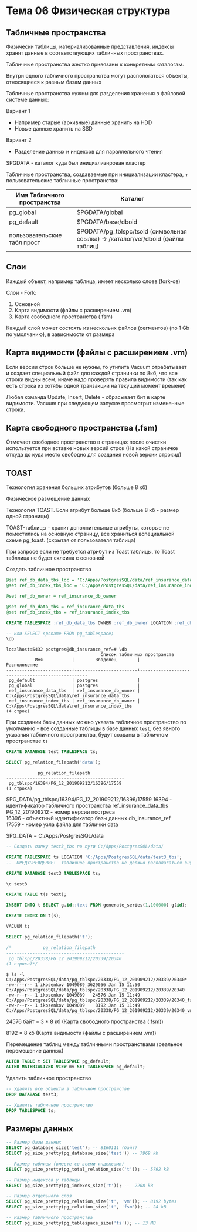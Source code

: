 # Тема 06 Физическая структура 


## Табличные пространства

Физически таблицы, иатериализованные представления, индексы хранят данные в соответствующих табличных пространствах.

Табличные пространства жестко привязаны к конкретным каталогам. 

Внутри одного табличного пространства могут распологаться объекты, относящиеся к разным базам данных

Табличные пространства нужны для разделения хранения в файловой системе данных:

Вариант 1
+ Например старые (архивные) данные хранить на HDD
+ Новые данные хранить на SSD

Вариант 2
+ Разделение данных и индексов для параллельного чтения 

$PGDATA - каталог куда был инициализирован кластер

Табличные пространства, создаваемые при инициализации кластера, + пользовательские табличные пространства:

Имя Табличного пространства | Каталог
----------------------------|-------------------------------
pg_global                   | $PGDATA/global
pg_default                  | $PGDATA/base/dboid
пользовательские табл прост | $PGDATA/pg_tblspc/tsoid (символьная ссылка) -> /каталог/ver/dboid (файлы таблиц)

## Слои

Каждый объект, например таблица, имеет несколько слоев (fork-ов)

Слои - Fork:

1. Основной 
2. Карта видимости (файлы с расширением .vm)
3. Карта свободного пространства (.fsm)

Каждый слой может состоять из нескольих файлов (сегментов) (по 1 Gb по умолчанию), в зависимости от размера

## Карта видимости (файлы с расширением .vm)

Если версии строк больше не нужны, то утилита Vacuum отрабатывает и создает специальный файл для каждой странички по 8кб, что все строки видны всем, иначе надо проверять правила видимости (так как есть строка из хотябы одной транзакции на текущий момент времени)

Любая команда Update, Insert, Delete - сбрасывает бит в карте видимости. Vacuum при следующем запуске просмотрит измененные строки.

## Карта свободного пространства (.fsm)

Отмечает свободное пространство в страницах после очистки используется при вставке новых версий строк
(На какой страничке откуда до куда место свободно для создания новой версии строкид)

## TOAST

Технология хранения больших атрибутов (больше 8 кб)

Физическое размещение данных

Технология TOAST. Если атрибут больше 8кб (больше 8 кб - размер одной страницы)

TOAST-таблицы - хранит дополнительные атрибуты, которые не поместились на основную страницу, все храниться вспециальной схеме pg_toast. (скрытая от пользователя таблица)

При запросе если не требуется атрибут из Toast таблицы, то Toast табллица не будет склеина с основной

Создать табличное пространство

```sql
@set ref_db_data_tbs_loc = 'C:/Apps/PostgresSQL/data/ref_insurance_data_tbs'
@set ref_db_index_tbs_loc = 'C:/Apps/PostgresSQL/data/ref_insurance_index_tbs'

@set ref_db_owner = ref_insurance_db_owner

@set ref_db_data_tbs = ref_insurance_data_tbs
@set ref_db_index_tbs = ref_insurance_index_tbs

CREATE TABLESPACE :ref_db_data_tbs OWNER :ref_db_owner LOCATION :ref_db_data_tbs_loc;

-- или SELECT spcname FROM pg_tablespace;
\db
```

	localhost:5432 postgres@db_insurance_ref=# \db
	                                    Список табличных пространств
	           Имя           |        Владелец        |                   Расположение
	-------------------------+------------------------+--------------------------------------------------
	 pg_default              | postgres               |
	 pg_global               | postgres               |
	 ref_insurance_data_tbs  | ref_insurance_db_owner | C:\Apps\PostgresSQL\data\ref_insurance_data_tbs
	 ref_insurance_index_tbs | ref_insurance_db_owner | C:\Apps\PostgresSQL\data\ref_insurance_index_tbs
	(4 строк)

При создании базы данных можно указать табличное пространство по умолчанию - все созданные таблицы в базе данных `test`, без явного указания табличного пространства, будут созданы в табличном пространстве `ts`

```sql
CREATE DATABASE test TABLESPACE ts;
```

```sql
SELECT pg_relation_filepath('data');
```
	            pg_relation_filepath
	---------------------------------------------
	 pg_tblspc/16394/PG_12_201909212/16396/17559
	(1 строка)

$PG_DATA/pg_tblspc/16394/PG_12_201909212/16396/17559
16394 - идентификатор табличного пространства ref_insurance_data_tbs  
PG_12_201909212 - номер версии постреса  
16396 - объектный идентификатор базы данных db_insurance_ref  
17559 - номер узла файла для таблички data  

$PG_DATA = C:/Apps/PostgresSQL/data


```sql
-- Создать папку test3_tbs по пути C:/Apps/PostgresSQL/data/

CREATE TABLESPACE ts LOCATION 'C:/Apps/PostgresSQL/data/test3_tbs';
-- 	ПРЕДУПРЕЖДЕНИЕ:  табличное пространство не должно располагаться внутри каталога данных

CREATE DATABASE test3 TABLESPACE ts;

\c test3

CREATE TABLE t(s text);

INSERT INTO t SELECT g.id::text FROM generate_series(1,100000) g(id);

CREATE INDEX ON t(s);

VACUUM t;

SELECT pg_relation_filepath('t');

/*            pg_relation_filepath
---------------------------------------------
 pg_tblspc/20338/PG_12_201909212/20339/20340
(1 строка)*/
```

	$ ls -l C:/Apps/PostgresSQL/data/pg_tblspc/20338/PG_12_201909212/20339/20340*
	-rw-r--r-- 1 ikosenkov 1049089 3629056 Jan 15 11:50 C:/Apps/PostgresSQL/data/pg_tblspc/20338/PG_12_201909212/20339/20340
	-rw-r--r-- 1 ikosenkov 1049089   24576 Jan 15 11:49 C:/Apps/PostgresSQL/data/pg_tblspc/20338/PG_12_201909212/20339/20340_fsm
	-rw-r--r-- 1 ikosenkov 1049089    8192 Jan 15 11:49 C:/Apps/PostgresSQL/data/pg_tblspc/20338/PG_12_201909212/20339/20340_vm

24576 байт = 3 * 8 кб (Карта свободного пространства (.fsm))

8192 = 8 кб (Карта видимости (файлы с расширением .vm))

Перемещение таблиц между табличными пространствами (реальное перемещение данных)

```sql
ALTER TABLE t SET TABLESPACE pg_default;
ALTER MATERIALIZED VIEW mv SET TABLESPACE pg_default;
```

Удалить табличное пространство

```sql
-- Удалить все объекты в табличном пространстве
DROP DATABASE test3;

-- Удалить табличное пространство
DROP TABLESPACE ts;
```

## Размеры данных

```sql
-- Размер базы данных
SELECT pg_database_size('test'); -- 8160111 (байт)
SELECT pg_size_pretty(pg_database_size('test')) -- 7969 kb

-- Размер таблицы (вместе со всеми индексами)
SELECT pg_size_pretty(pg_total_relation_size('t')); -- 5792 kB 

-- Размер индексов у таблицы
SELECT pg_size_pretty(pg_indexes_size('t')); --  2208 kB

-- Размер отдельного слоя
SELECT pg_size_pretty(pg_relation_size('t', 'vm')); -- 8192 bytes
SELECT pg_size_pretty(pg_relation_size('t', 'fsm')); -- 24 kB

-- Размер табличного пространства
SELECT pg_size_pretty(pg_tablespace_size('ts')); -- 13 MB
```